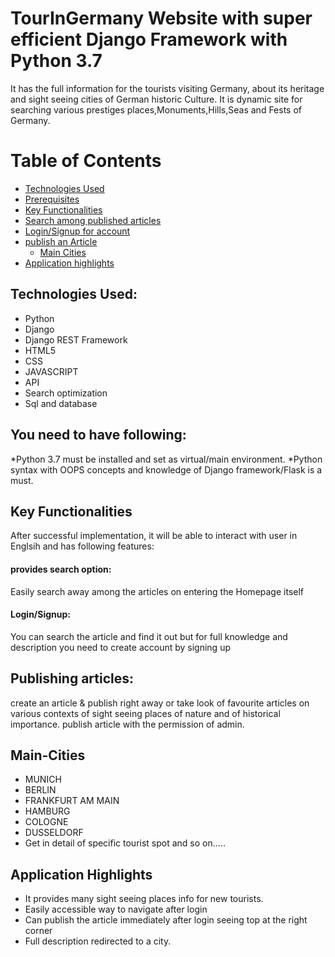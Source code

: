 # TourInGermany Website with super efficient Django Framework with Python 3.7
It has the full information for the tourists visiting Germany, about its heritage and sight seeing cities of German historic Culture.
It is dynamic site for searching various prestiges places,Monuments,Hills,Seas and Fests of Germany.

# Table of Contents
* [Technologies Used](#Technologies-Used)
* [Prerequisites](#prerequisites)
* [Key Functionalities](#key-functionality)
 * [Search among published articles](#Search-among-published-articles)
 * [Login/Signup for account](#Login/Signup)
 * [publish an Article](#publishanArticle)
    * [Main Cities](#main-Cities)
* [Application highlights](#highlights)

<a name="Technologies-Used"></a>
## Technologies Used:
* Python
* Django 
* Django REST Framework
* HTML5
* CSS
* JAVASCRIPT
* API
* Search optimization
* Sql and database

<a name="prerequisites"></a>
## You need to have following:
*Python 3.7 must be installed and set as virtual/main environment.
*Python syntax with OOPS concepts and knowledge of Django framework/Flask is a must.

<a name="key-functionality"></a>
## Key Functionalities
After successful implementation, it will be able to interact with user in Englsih and has following features:
<a name="Search-among-published-articles"></a>
<h4>provides search option:</h4> 
Easily search away among the articles on entering the Homepage itself

<a name="Login/Signup"></a>
<h4>Login/Signup:</h4> 
You can search the article and find it out but for full knowledge and description you need to create account by signing up

<a name="publishanArticle"></a>
## Publishing articles:
create an article & publish right away or take look of favourite articles on various contexts of sight seeing places of nature and of historical importance.
publish article with the permission of admin.
## Main-Cities
* MUNICH
* BERLIN
* FRANKFURT AM MAIN
* HAMBURG
* COLOGNE
* DUSSELDORF
* Get in detail of specific tourist spot and so on.....

<a name="highlights"></a>
## Application Highlights
* It provides many sight seeing places info for new tourists.
* Easily accessible way to navigate after login
* Can publish the article immediately after login seeing top at the right corner
* Full description redirected to a city.
